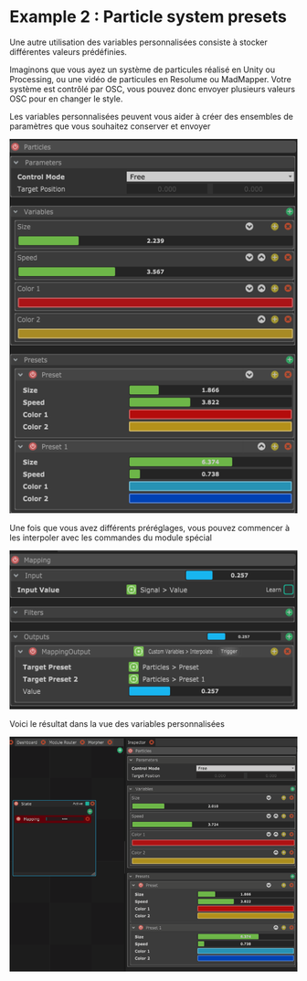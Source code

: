 # Example 2 : Particle system presets

Une autre utilisation des variables personnalisées consiste à stocker différentes valeurs prédéfinies.

Imaginons que vous ayez un système de particules réalisé en Unity ou Processing, ou une vidéo de particules en Resolume ou MadMapper. Votre système est contrôlé par OSC, vous pouvez donc envoyer plusieurs valeurs OSC pour en changer le style.

Les variables personnalisées peuvent vous aider à créer des ensembles de paramètres que vous souhaitez conserver et envoyer

![4 variables dans un groupe, avec 2 pr&#xE9;s&#xE9;lections.](../../.gitbook/assets/particles.png)

Une fois que vous avez différents préréglages, vous pouvez commencer à les interpoler avec les commandes du module spécial

![Un Mapping qui prend un signal d&apos;entr&#xE9;e et l&apos;utilise pour interpoler entre 2 presets](../../.gitbook/assets/interpolate.png)

Voici le résultat dans la vue des variables personnalisées

![](../../.gitbook/assets/particle_anim.gif)


